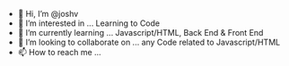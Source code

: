 - 👋 Hi, I’m @joshv
- 👀 I’m interested in ... Learning to Code
- 🌱 I’m currently learning ... Javascript/HTML, Back End & Front End
- 💞️ I’m looking to collaborate on ... any Code related to Javascript/HTML
- 📫 How to reach me ... 

<!---
joyev/joyev is a ✨ special ✨ repository because its `README.md` (this file) appears on your GitHub profile.
You can click the Preview link to take a look at your changes.
--->
